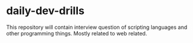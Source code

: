 # daily-dev-drills

This repository will contain interview question of scripting languages and other programming things. Mostly related to web related.

